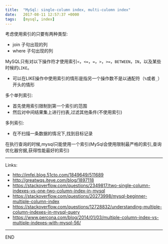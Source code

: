 ```yaml
---
title:  "MySql: single-column index, multi-culomn index"
date:   2017-08-11 12:57:37 +0000
tags:   [mysql, index]
---
```

考虑使用索引的只要有两种类型:
- join 子句出现的列
- where 子句出现的列

MySQL只有对以下操作符才使用索引`<`，`<=`，`=`，`>`，`>=`，`BETWEEN`，`IN`，以及某些时候的`LIKE`。
- 可以在LIKE操作中使用索引的情形是指另一个操作数不是以通配符（`%`或者`_`）开头的情形

多个单列索引:
- 首先使用索引限制到第一个索引的范围
- 然后对中间结果集上进行扫表,过滤其他条件(不使用索引)

多列索引:
- 在不扫描一条数据的情况下,找到目标记录

在执行查询的时候,mysql只能使用一个索引(MySql会使用限制最严格的索引,查询优化器穷据,获得性能最好的索引)


---
Links:
- http://imfei.blog.51cto.com/1849649/511689
- http://greatwqs.iteye.com/blog/1897118
- https://stackoverflow.com/questions/2349817/two-single-column-indexes-vs-one-two-column-index-in-mysql
- https://stackoverflow.com/questions/20273998/mysql-beginner-multiple-column-index
- https://stackoverflow.com/questions/12728832/understanding-multiple-column-indexes-in-mysql-query
- https://www.percona.com/blog/2014/01/03/multiple-column-index-vs-multiple-indexes-with-mysql-56/

---
END
